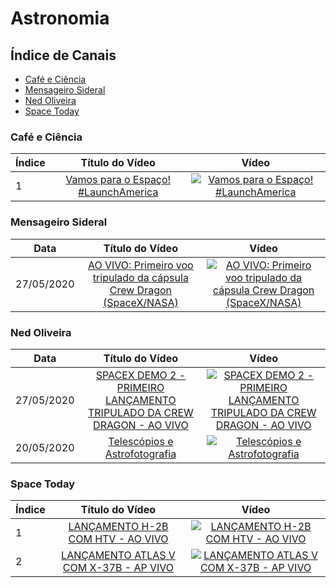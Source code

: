 # Astronomia

## Índice de Canais

* [Café e Ciência](#Café-e-Ciência)
* [Mensageiro Sideral](#Mensageiro-Sideral)
* [Ned Oliveira](#Ned-Oliveira)
* [Space Today](#Space-Today)

### Café e Ciência

| Índice | Título do Vídeo                                                                                      | Vídeo |
| -------|:----------------------------------------------------------------------------------------------------:|:-----:|
| 1      | [Vamos para o Espaço! #LaunchAmerica](https://www.youtube.com/watch?v=QtFkY0-wQO0) | [![Vamos para o Espaço! #LaunchAmerica](https://img.youtube.com/vi/QtFkY0-wQO0/mqdefault.jpg)](http://www.youtube.com/watch?v=QtFkY0-wQO0)|

### Mensageiro Sideral

| Data       | Título do Vídeo                                                                                      | Vídeo |
| -----------|:----------------------------------------------------------------------------------------------------:|:-----:|
| 27/05/2020 | [AO VIVO: Primeiro voo tripulado da cápsula Crew Dragon (SpaceX/NASA)](https://www.youtube.com/watch?v=ET3JoMNIb7E) | [![AO VIVO: Primeiro voo tripulado da cápsula Crew Dragon (SpaceX/NASA)](https://img.youtube.com/vi/ET3JoMNIb7E/mqdefault.jpg)](http://www.youtube.com/watch?v=ET3JoMNIb7E)|


### Ned Oliveira

| Data | Título do Vídeo                                                                                      | Vídeo |
| -------|:----------------------------------------------------------------------------------------------------:|:-----:|
| 27/05/2020 | [SPACEX DEMO 2 - PRIMEIRO LANÇAMENTO TRIPULADO DA CREW DRAGON - AO VIVO](https://www.youtube.com/watch?v=jLTBSaQDdt4) | [![SPACEX DEMO 2 - PRIMEIRO LANÇAMENTO TRIPULADO DA CREW DRAGON - AO VIVO](https://img.youtube.com/vi/jLTBSaQDdt4/mqdefault.jpg)](http://www.youtube.com/watch?v=jLTBSaQDdt4)|
| 20/05/2020 | [Telescópios e Astrofotografia](https://www.youtube.com/watch?v=vQ4SDHXWIOI) | [![Telescópios e Astrofotografia](https://img.youtube.com/vi/vQ4SDHXWIOI/mqdefault.jpg)](http://www.youtube.com/watch?v=vQ4SDHXWIOI)|

### Space Today

| Índice | Título do Vídeo                                                                                      | Vídeo |
| -------|:----------------------------------------------------------------------------------------------------:|:-----:|
| 1      | [LANÇAMENTO H-2B COM HTV - AO VIVO](https://www.youtube.com/watch?v=OFqlHNcroTo) | [![LANÇAMENTO H-2B COM HTV - AO VIVO](https://img.youtube.com/vi/OFqlHNcroTo/mqdefault.jpg)](http://www.youtube.com/watch?v=OFqlHNcroTo)|
| 2      | [LANÇAMENTO ATLAS V COM X-37B - AP VIVO](https://www.youtube.com/watch?v=5I8E5BJCnbo) | [![LANÇAMENTO ATLAS V COM X-37B - AP VIVO](https://img.youtube.com/vi/5I8E5BJCnbo/mqdefault.jpg)](http://www.youtube.com/watch?v=5I8E5BJCnbo)|
